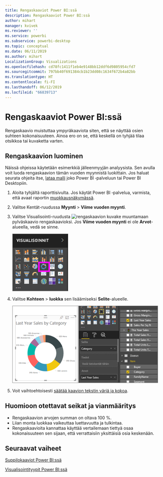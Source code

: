 ```yaml
---
title: Rengaskaaviot Power BI:ssä
description: Rengaskaaviot Power BI:ssä
author: mihart
manager: kvivek
ms.reviewer: ''
ms.service: powerbi
ms.subservice: powerbi-desktop
ms.topic: conceptual
ms.date: 06/11/2019
ms.author: mihart
LocalizationGroup: Visualizations
ms.openlocfilehash: cd78fc1411f1eb4e9148bb12ddf6d9805954cfd7
ms.sourcegitcommit: 797bb40f691384cb1b23dd08c1634f672b4a82bb
ms.translationtype: HT
ms.contentlocale: fi-FI
ms.lasthandoff: 06/12/2019
ms.locfileid: "66839713"
---
```

# <a name="doughnut-charts-in-power-bi"></a>Rengaskaaviot Power BI:ssä
Rengaskaavio muistuttaa ympyräkaaviota siten, että se näyttää osien suhteen kokonaisuuteen. Ainoa ero on se, että keskellä on tyhjää tilaa otsikkoa tai kuvaketta varten.

## <a name="create-a-doughnut-chart"></a>Rengaskaavion luominen
Näissä ohjeissa käytetään esimerkkiä jälleenmyyjän analyysista. Sen avulla voit luoda rengaskaavion tämän vuoden myynnistä luokittain. Jos haluat seurata ohjeita itse, [lataa malli](../sample-datasets.md) joko Power BI ‑palveluun tai Power BI Desktopiin.

1. Aloita tyhjältä raporttisivulta. Jos käytät Power BI ‑palvelua, varmista, että avaat raportin [muokkausnäkymässä](../service-interact-with-a-report-in-editing-view.md).

2. Valitse Kentät-ruudussa **Myynti** \> **Viime vuoden myynti**.  
   
3. Valitse Visualisointi-ruudusta ![rengaskaavion kuvake](media/power-bi-visualization-doughnut-charts/power-bi-icon.png) muuntamaan pylväskaavio rengaskaavioksi. Jos **Viime vuoden myynti** ei ole **Arvot**-alueella, vedä se sinne.
     
   ![Rengaskaavio valittuna Visualisointi-ruudulla](media/power-bi-visualization-doughnut-charts/power-bi-doughnut-chart.png)

4. Valitse **Kohteen** \> **luokka** sen lisäämiseksi **Selite**-alueelle. 
     
    ![rengaskaavio Kentät-ruudun vieressä](media/power-bi-visualization-doughnut-charts/power-bi-doughnut-done.png)

5. Voit vaihtoehtoisesti [säätää kaavion tekstin väriä ja kokoa](power-bi-visualization-customize-title-background-and-legend.md). 

## <a name="considerations-and-troubleshooting"></a>Huomioon otettavat seikat ja vianmääritys
* Rengaskaavion arvojen summan on oltava 100 %.
* Liian monta luokkaa vaikeuttaa luettavuutta ja tulkintaa.
* Rengaskaavioita kannattaa käyttää vertailemaan tiettyä osaa kokonaisuuteen sen sijaan, että verrattaisiin yksittäisiä osia keskenään. 

## <a name="next-steps"></a>Seuraavat vaiheet
[Suppilokaaviot Power BI:ssä](power-bi-visualization-funnel-charts.md)

[Visualisointityypit Power BI:ssä](power-bi-visualization-types-for-reports-and-q-and-a.md)


